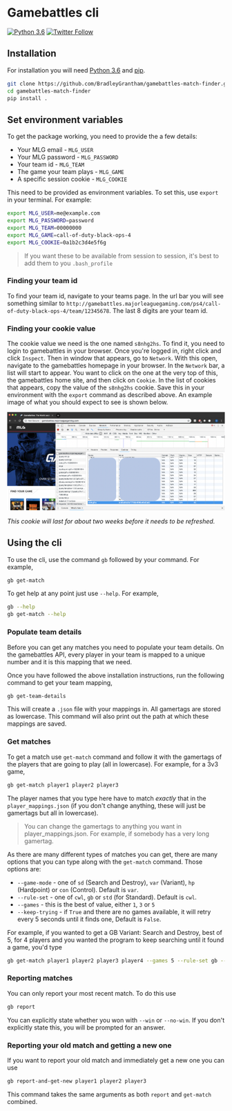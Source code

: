 # Gamebattles cli

[![Python 3.6](https://img.shields.io/badge/python-3.6-blue.svg)](https://www.python.org/downloads/release/python-360/)
[![Twitter Follow](https://img.shields.io/twitter/follow/espadrine.svg?style=social&label=Follow)](https://twitter.com/BradleyGrantham)

## Installation
For installation you will need 
[Python 3.6](https://www.python.org/downloads/release/python-360/) 
and [pip](https://pypi.org/project/pip/).

```bash
git clone https://github.com/BradleyGrantham/gamebattles-match-finder.git
cd gamebattles-match-finder
pip install .
```

## Set environment variables
To get the package working, you need to provide the a few details:
  * Your MLG email - `MLG_USER`
  * Your MLG password - `MLG_PASSWORD`
  * Your team id - `MLG_TEAM`
  * The game your team plays - `MLG_GAME`
  * A specific session cookie - `MLG_COOKIE`
  
This need to be provided as environment variables. To set this, use `export` in
your terminal.
For example:
```bash
export MLG_USER=me@example.com
export MLG_PASSWORD=password
export MLG_TEAM=00000000
export MLG_GAME=call-of-duty-black-ops-4
export MLG_COOKIE=0a1b2c3d4e5f6g
```

> If you want these to be available from session to session, it's best to add them
to you `.bash_profile`

### Finding your team id
To find your team id, navigate to your teams page. 
In the url bar you will see something similar to 
`http://gamebattles.majorleaguegaming.com/ps4/call-of-duty-black-ops-4/team/12345678`.
The last 8 digits are your team id. 

### Finding your cookie value
The cookie value we need is the one named `s8nhg2hs`. 
To find it, you need to login to gamebattles in your browser.
Once you're logged in, right click and click `Inspect`. Then in window that
appears, go to `Network`. With this open, navigate to the gamebattles homepage 
in your browser. 
In the `Network` bar, a list will start to appear. You want to click on the one
at the very top of this, the gamebattles home site, and then click on `Cookie`.
In the list of cookies that appears, copy the value of the `s8nhg2hs` cookie.
Save this in your environment with the `export` command as described above.
An example image of what you should expect to see is shown below.

![alt text](/images/cookie-img.png)

*This cookie will last for about two weeks before it needs to be refreshed.*

## Using the cli
To use the cli, use the command `gb` followed by your command. For example,
```bash
gb get-match
```

To get help at any point just use `--help`. For example,
```bash
gb --help
gb get-match --help
```

### Populate team details
Before you can get any matches you need to populate your team details. On 
the gamebattles API, every player in your team is mapped to a unique number
and it is this mapping that we need.

Once you have followed the above installation instructions, run the following
command to get your team mapping,
```bash
gb get-team-details
```
This will create a `.json` file with your mappings in. All gamertags are stored
as lowercase. This command will also print out the path at which these mappings
are saved.

### Get matches
To get a match use `get-match` command and follow it with the gamertags of the
players that are going to play (all in lowercase). For example, for a 3v3 game,
```bash
gb get-match player1 player2 player3
```
The player names that you type here have to match *exactly* that in the 
`player_mappings.json` (if you don't change anything, these will just be 
gamertags but all in lowercase).

> You can change the gamertags to anything you want in player_mappings.json.
For example, if somebody has a very long gamertag.

As there are many different types of matches you can get, there are many options
that you can type along with the `get-match` command. Those options are:
  * `--game-mode` - one of `sd` (Search and Destroy), `var` (Variant), `hp` 
  (Hardpoint) or `con` (Control). Default is `var`.
  * `--rule-set` - one of `cwl`, `gb` or `std` (for Standard). Default is `cwl`.
  * `--games` - this is the best of value, either `1`, `3` or `5`
  * `--keep-trying` - if `True` and there are no games available, it will
  retry every 5 seconds until it finds one, Default is `False`.
  
For example, if you wanted to get a GB Variant: Search and Destroy, best of 5, 
for 4 players and you wanted the program to keep searching until it found a 
game, you'd type
```bash
gb get-match player1 player2 player3 player4 --games 5 --rule-set gb --game-mode sd --keep-trying
```

### Reporting matches
You can only report your most recent match. To do this use
```bash
gb report
```
You can explicitly state whether you won with `--win` or `--no-win`. If you don't
explicitly state this, you will be prompted for an answer.

### Reporting your old match and getting a new one
If you want to report your old match and immediately get a new one you can use
```bash
gb report-and-get-new player1 player2 player3
```
This command takes the same arguments as both `report` and `get-match` combined.
